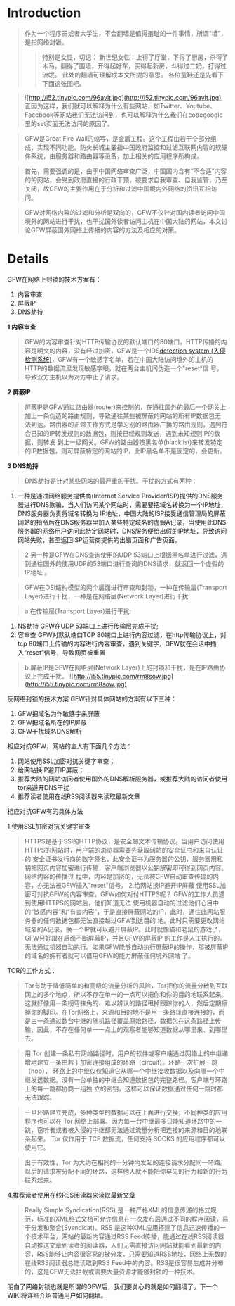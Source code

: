 # Introduction #

> 作为一个程序员或者大学生，不会翻墙是值得羞耻的一件事情，所谓“墙”，是指网络封锁。
> > 特别是女性，切记：
> > 新世纪女性：上得了厅堂，下得了厨房，杀得了木马，翻得了围墙，开得起好车，买得起新房，斗得过二奶，打得过流氓。
> > 此处的翻墙可理解成本文所提的意思。
> > 各位童鞋还是先看下下面这张图吧。


> ![http://i52.tinypic.com/96avlt.jpg](http://i52.tinypic.com/96avlt.jpg)
正因为这样，我们就可以解释为什么有些网站，如Twitter、Youtube、Facebook等网站我们无法访问到，也可以解释为什么我们在codegoogle里的set页面无法访问的原因了。

> GFW是Great Fire Wall的缩写，是金盾工程。这个工程由若干个部分组成，实现不同功能。防火长城主要指中国政府监控和过滤互联网内容的软硬件系统，由服务器和路由器等设备，加上相关的应用程序所构成。

> 首先，需要强调的是，由于中国网络审查广泛，中国国内含有“不合适”内容的的网站，会受到政府直接的行政干预，被要求自我审查、自我监管，乃至关闭，故GFW的主要作用在于分析和过滤中国境内外网络的资讯互相访问。

> GFW对网络内容的过滤和分析是双向的，GFW不仅针对国内读者访问中国境外的网站进行干扰，也干扰国外读者访问主机在中国大陆的网站，本文讨论GFW屏蔽国外网络上传播的内容的方法及相应的对策。


# Details #
GFW在网络上封锁的技术方案有：
  1. 内容审查
  1. 屏蔽IP
  1. DNS劫持

**1 内容审查**
> GFW的内容审查针对HTTP传输协议的默认端口的80端口，HTTP传播的内容是明文的内容，没有经过加密，GFW是一个IDS[detection system (入侵检测系统)](Intrusion.md)，GFW有一个敏感字名单，若在中国大陆访问境外的主机的HTTP的数据流里发现敏感字眼，就在两台主机间伪造一个"reset”信 号，导致双方主机以为对方中止了请求。

**2 屏蔽IP**
> 屏蔽IP是GFW通过路由器(router)来控制的，在通往国外的最后一个网关上加上一条伪造的路由规则，导致通往某些被屏蔽的网站的所有IP数据包无 法到达。路由器的正常工作方式是学习别的路由器广播的路由规则，遇到符合已知的IP转发规则的数据包，则按已经规则发送，遇到未知规则IP的数据，则转发 到上一级网关。GFW的路由器按黑名单(blacklist)来转发特定的IP数据包，则可屏蔽特定的网站的IP，此IP黑名单不是固定的，会更新。

**3 DNS劫持**

> DNS劫持是针对某些网站的最严重的干扰。干扰的方式有两种：

  1. 一种是通过网络服务提供商(Internet Service Provider/ISP)提供的DNS服务器进行DNS欺骗，当人们访问某个网站时，需要要把域名转换为一个IP地址，DNS服务器负责将域名转换为 IP地址，中国大陆的ISP接受通信管理局的屏蔽网站的指令后在DNS服务器里加入某些特定域名的虚假A记录，当使用此DNS服务器的网络用户访问此特定网站时，DNS服务便给出假的IP地址，导致访问网站失败，甚至返回ISP运营商提供的出错页面和广告页面。


> 2 另一种是GFW在DNS查询使用的UDP 53端口上根据黑名单进行过滤，遇到通往国外的使用UDP的53端口进行查询的DNS请求，就返回一个虚假的IP地址 。

> GFW在OSI结构模型的两个层面进行审查和封锁，一种在传输层(Transport Layer)进行干扰，一种是在网络层(Network Layer)进行干扰:

> a.在传输层(Transport Layer)进行干扰:

  1. NS劫持  GFW在UDP 53端口上进行传输层完成干扰;
  1. 容审查   GFW对默认端口TCP 80端口上进行内容过滤，在http传输协议上，对tcp 80端口上传输的内容进行内容审查，遇到关键字，GFW就在会话中插入“reset”信号，导致网页被重置

> b.屏蔽IP是GFW在网络层(Network Layer)上的封锁和干扰，是在IP路由协议上完成干扰。
> ![http://i55.tinypic.com/rm8sow.jpg](http://i55.tinypic.com/rm8sow.jpg)


反网络封锁的技术方案
GFW针对具体网站的方案有以下三种：

  1. GFW把域名为作敏感字来屏蔽
  1. GFW把域名所在的IP屏蔽
  1. GFW干扰域名DNS解析

相应对抗GFW，网站的主人有下面几个方法：

  1. 网站使用SSL加密对抗关键字审查；
  1. 给网站换IP避开IP屏蔽；
  1. 推荐大陆的网站访问者使用国外的DNS解析服务器，或推荐大陆的访问者使用tor来避开DNS干扰
  1. 推荐读者使用在线RSS阅读器来读取最新文章

相应对抗GFW有的具体方法

1.使用SSL加密对抗关键字审查
> HTTPS是基于SSl的HTTP协议，是安全超文本传输协议。当用户访问使用HTTPS的网站时，用户端的浏览器需要先获取网站的安全证书和来自认证的 安全证书发行商的数字签名，此安全证书为服务器的公钥，服务器用私钥把网页内容加密进行传输，客户端浏览器以公钥解密即可得到网页内容。网络内容的传播过 程中，内容是加密的，无法被GFW自动审查传输的内容，亦无法被GFW插入"reset"信号。
2.给网站换IP避开IP屏蔽
> 使用SSL加密可对抗GFW的内容审查，GFW如何对付HTTPS呢？
GFW的工作人员遇到使用HTTPS的网站后，他们知道无法 使用机器自动的过滤他们心目中的“敏感内容”和“有害内容”，于是直接屏蔽网站的IP，此时，通往此网站服务器的任何数据包都无法直接越过GFW到达目的 地。此时只需要更改网站域名的A记录，换一个IP就可以避开屏蔽IP。此时就像猫和老鼠的游戏了，GFW只好跟在后面不断屏蔽IP，并且GFW的屏蔽IP 的工作是人工执行的。无法通过机器自动执行。如果GFW能够自动执行屏蔽IP的操作，那被屏蔽IP的域名的拥有者就可以借用GFW的能力屏蔽任何境外网站 了。

TOR的工作方式：
> Tor有助于降低简单的和高级的流量分析的风险，Tor把你的流量分散到互联网上的多个地点，所以不存在单一的一点可以把你和你的目的地联系起来。这就好像用一条拐弯抹角的、难以辨认的路径甩掉跟踪你的人，然后定期擦掉你的脚印。在Tor网络上，来源和目的地不是用一条路径直接连接的，而是由一条通过数台中继的随机路径覆盖原始路径，数据包在这条路径上传输，因此，不存在任何单一一点上的观察者能够知道数据从哪里来、到哪里去。

> 用 Tor 创建一条私有网络路径时，用户的软件或客户端通过网络上的中继递增地建立一条由若干加密连接组成的环路（circuit）。环路一次扩展一跳（hop）， 环路上的中继仅仅知道它从哪一个中继接收数据以及向哪一个中继发送数据。没有一台单独的中继会知道数据包的完整路径。客户端与环路上的每一跳都协商一组独 立的密钥，这样可以保证数据通过任何一跳时都无法跟踪。

> 一旦环路建立完成，多种类型的数据可以在上面进行交换，不同种类的应用程序也可以在 Tor 网络上部署。因为每一台中继最多只能知道环路中的一跳，窃听者或者被入侵的中继都无法通过流量分析把连接的来源和目的地联系起来。 Tor 仅作用于 TCP 数据流，任何支持 SOCKS 的应用程序都可以使用它。

> 出于有效性，Tor 为大约在相同的十分钟内发起的连接请求分配同一环路。以后的请求被分配不同的环路，这样他人就不能把你早先的行为和新的行为联系起来。

4.推荐读者使用在线RSS阅读器来读取最新文章
> Really Simple Syndication(RSS) 是一种严格XML的信息传递的格式规范，标准的XML格式文档可允许信息在一次发布后通过不同的程序阅读，易于分发和聚合(Sysndicat)。RSS 是这种XML应用搭建了信息迅速传播的一个技术平台，网站的最新内容通过RSS Feed传播，能通过在线RSS阅读器自动推送文章到读者的阅读器，人们无需直接访问网站就能看到最新的内容，RSS能够让内容很容易的被分发，只需要知道RSS地址，网络上无数的在线RSS阅读器总能读取到RSS Feed中的内容。RSS是很容易生成并分布的，这是GFW无法拦截或需要大量资源才能够封锁的一种技术。


明白了网络封锁也就是所谓的GFW后，我们要关心的就是如何翻墙了。下一个WIKI将详细介绍普通用户如何翻墙。